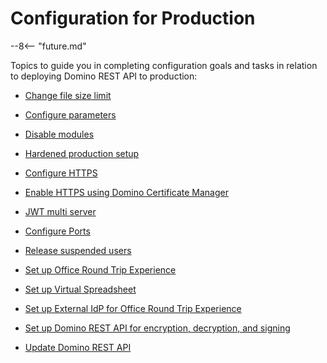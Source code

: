 # Configuration for Production

--8<-- "future.md"

Topics to guide you in completing configuration goals and tasks in relation to deploying Domino REST API to production:

- [Change file size limit](changefilesize.md)

- [Configure parameters](configparam.md)

- [Disable modules](disablemodule.md)

- [Hardened production setup](hardening.md)

- [Configure HTTPS](httpsprod.md)

- [Enable HTTPS using Domino Certificate Manager](dominohttps.md)

- [JWT multi server](jwtmultiserver.md)

- [Configure Ports](prodports.md)

- [Release suspended users](suspendeduser.md)

- [Set up Office Round Trip Experience](roundtrip.md)

- [Set up Virtual Spreadsheet](virtualsheet.md)

- [Set up External IdP for Office Round Trip Experience](roundtripidp.md)

- [Set up Domino REST API for encryption, decryption, and signing](signencrypt.md)

- [Update Domino REST API](versionupdate.md)

